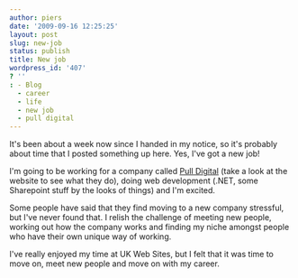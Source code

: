 ```yaml
---
author: piers
date: '2009-09-16 12:25:25'
layout: post
slug: new-job
status: publish
title: New job
wordpress_id: '407'
? ''
: - Blog
  - career
  - life
  - new job
  - pull digital
---
```


It's been about a week now since I handed in my notice, so it's probably about
time that I posted something up here. Yes, I've got a new job!

I'm going to be working for a company called [Pull
Digital](http://www.pulldigital.com) (take a look at the website to see what
they do), doing web development (.NET, some Sharepoint stuff by the looks of
things) and I'm excited.

Some people have said that they find moving to a new company stressful, but
I've never found that. I relish the challenge of meeting new people, working
out how the company works and finding my niche amongst people who have their
own unique way of working.

I've really enjoyed my time at UK Web Sites, but I felt that it was time to
move on, meet new people and move on with my career.

